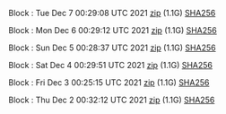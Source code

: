 Block [](https://testnet-insight.dashevo.org/insight/block/): Tue Dec  7 00:29:08 UTC 2021 [zip](https://dash-bootstrap.ams3.digitaloceanspaces.com/testnet/2021-12-07/bootstrap.dat.zip) (1.1G) [SHA256](https://dash-bootstrap.ams3.digitaloceanspaces.com/testnet/2021-12-07/sha256.txt)

Block [](https://testnet-insight.dashevo.org/insight/block/): Mon Dec  6 00:29:12 UTC 2021 [zip](https://dash-bootstrap.ams3.digitaloceanspaces.com/testnet/2021-12-06/bootstrap.dat.zip) (1.1G) [SHA256](https://dash-bootstrap.ams3.digitaloceanspaces.com/testnet/2021-12-06/sha256.txt)

Block [](https://testnet-insight.dashevo.org/insight/block/): Sun Dec  5 00:28:37 UTC 2021 [zip](https://dash-bootstrap.ams3.digitaloceanspaces.com/testnet/2021-12-05/bootstrap.dat.zip) (1.1G) [SHA256](https://dash-bootstrap.ams3.digitaloceanspaces.com/testnet/2021-12-05/sha256.txt)

Block [](https://testnet-insight.dashevo.org/insight/block/): Sat Dec  4 00:29:51 UTC 2021 [zip](https://dash-bootstrap.ams3.digitaloceanspaces.com/testnet/2021-12-04/bootstrap.dat.zip) (1.1G) [SHA256](https://dash-bootstrap.ams3.digitaloceanspaces.com/testnet/2021-12-04/sha256.txt)

Block [](https://testnet-insight.dashevo.org/insight/block/): Fri Dec  3 00:25:15 UTC 2021 [zip](https://dash-bootstrap.ams3.digitaloceanspaces.com/testnet/2021-12-03/bootstrap.dat.zip) (1.1G) [SHA256](https://dash-bootstrap.ams3.digitaloceanspaces.com/testnet/2021-12-03/sha256.txt)

Block [](https://testnet-insight.dashevo.org/insight/block/): Thu Dec  2 00:32:12 UTC 2021 [zip](https://dash-bootstrap.ams3.digitaloceanspaces.com/testnet/2021-12-02/bootstrap.dat.zip) (1.1G) [SHA256](https://dash-bootstrap.ams3.digitaloceanspaces.com/testnet/2021-12-02/sha256.txt)
